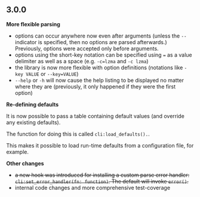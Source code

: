 ## 3.0.0

**More flexible parsing**

- options can occur anywhere now even after arguments (unless the `--` indicator is specified, then no options are parsed afterwards.) Previously, options were accepted only before arguments.
- options using the short-key notation can be specified using `=` as a value delimiter as well as a space (e.g. `-c=lzma` and `-c lzma`)
- the library is now more flexible with option definitions (notations like `-key VALUE` or `--key=VALUE`)
- `--help` or `-h` will now cause the help listing to be displayed no matter where they are (previously, it only happened if they were the first option)

**Re-defining defaults**

It is now possible to pass a table containing default values (and override any 
existing defaults).

The function for doing this is called `cli:load_defaults().`.

This makes it possible to load run-time defaults from a configuration file, for example.

**Other changes**

- ~~a new hook was introduced for installing a custom parse error handler: `cli:set_error_handler(fn: function)`. The default will invoke `error()`.~~
- internal code changes and more comprehensive test-coverage